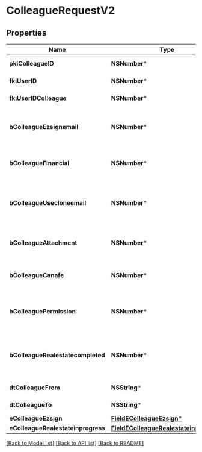 # ColleagueRequestV2

## Properties
Name | Type | Description | Notes
------------ | ------------- | ------------- | -------------
**pkiColleagueID** | **NSNumber*** | The unique ID of the Colleague | [optional] 
**fkiUserID** | **NSNumber*** | The unique ID of the User | 
**fkiUserIDColleague** | **NSNumber*** | The unique ID of the User | 
**bColleagueEzsignemail** | **NSNumber*** | Whether the email can be used by the cloning user in Ezsign | 
**bColleagueFinancial** | **NSNumber*** | Whether the cloning user has access to the financial | 
**bColleagueUsecloneemail** | **NSNumber*** | Whether the cloning user has access to the cloned user email to send communications | 
**bColleagueAttachment** | **NSNumber*** | Whether the cloning user has access to the attachment | 
**bColleagueCanafe** | **NSNumber*** | Whether the cloning user has access to canafe | 
**bColleaguePermission** | **NSNumber*** | Whether the cloning user copies the permission of the cloned user | 
**bColleagueRealestatecompleted** | **NSNumber*** | Whether if the cloning user has access to the completed folders in real estate | 
**dtColleagueFrom** | **NSString*** | The from of the Colleague | [optional] 
**dtColleagueTo** | **NSString*** | The to of the Colleague | [optional] 
**eColleagueEzsign** | [**FieldEColleagueEzsign***](FieldEColleagueEzsign.md) |  | 
**eColleagueRealestateinprogress** | [**FieldEColleagueRealestateinprogess***](FieldEColleagueRealestateinprogess.md) |  | 

[[Back to Model list]](../README.md#documentation-for-models) [[Back to API list]](../README.md#documentation-for-api-endpoints) [[Back to README]](../README.md)


